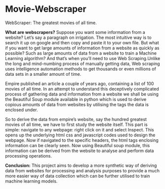 # Movie-Webscraper
WebScraper: The greatest movies of all time.

**What are webscrapers?**
Suppose you want some information from a website? Let’s say a paragraph on irrigation. The most intuitive way is to search it up on google and then copy and paste it to your own file. But what if you want to get large amounts of information from a website as quickly as possible? Such as large amounts of data from a website to train a Machine Learning algorithm? And that’s when you’ll need to use Web Scraping.Unlike the long and mind-numbing process of manually getting data, Web scraping uses intelligence automation methods to get thousands or even millions of data sets in a smaller amount of time. 

Empire published an article a couple of years ago, containing a list of 100 movies of all time. In an attempt to understand this deceptively complicated process of gathering data and information from a website we shall be using the Beautiful Soup module available in python which is used to derive copious amounts of data from websites by utilising the tags the data is enclosed under. 

So to derive the data from empire’s website, say the hundred greatest movies of all time, we have to first study the website itself. This part is simple: navigate to any webpage: right click on it and select Inspect. This opens up the underlying html css and javascript codes used to design the webpage. Now if navigated to the specific headers, the html tags enclosing information can be clearly seen. Now using Beautiful soup module, this information can be derived from the website to analyse and perform data processing operations. 

**Conclusion:** 
This project aims to develop a more synthetic way of deriving data from websites for processing and analysis purposes to provide a much more easier way of data collection which can be further utilised to train machine learning models. 
